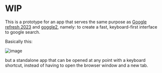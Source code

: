 # WIP

This is a prototype for an app that serves the same purpose as [Google refresh 2023](https://github.com/vanaigr/google-refresh-2023) 
and [goggle2](https://github.com/vanaigr/Goggle2), namely: to create a fast, keyboard-first interface to google search.

Basically this:

![image](https://github.com/user-attachments/assets/5c9a467d-db58-4458-8380-6fe6eb276e44)

but a standalone app that can be opened at any point with a keyboard shortcut, instead of having to open the browser window and a new tab.
